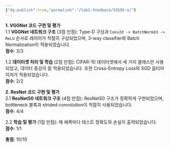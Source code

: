 ```yaml
---
{"dg-publish":true,"permalink":"/lab1-feedback/55595-o/"}
---
```


**1. VGGNet 코드 구현 및 평가**  
1.1 **VGGNet 네트워크 구조** (3점 만점): Type-D 구성과 `Conv2d -> BatchNorm2d -> ReLU` 순서로 레이어가 적절히 구성되었으며, 3-way classifier와 Batch Normalization이 적용되었습니다.  
**점수**: 3/3

1.2 **데이터셋 처리 및 학습** (2점 만점): CIFAR-10 데이터셋에서 세 가지 클래스만 사용되었고, 데이터 증강이 잘 적용되었습니다. 또한 Cross-Entropy Loss와 SGD 옵티마이저가 적용되었습니다.  
**점수**: 2/2

**2. ResNet 코드 구현 및 평가**  
2.1 **ResNet50 네트워크 구조** (4점 만점): ResNet50 구조가 정확하게 구현되었으며, bottleneck 블록과 strided convolution이 적절히 사용되었습니다.  
**점수**: 4/4

2.2 **학습 및 평가** (1점 만점): 매 에폭마다 테스트 정확도와 손실이 출력되었습니다.  
**점수**: 1/1

**총점**: 10/10